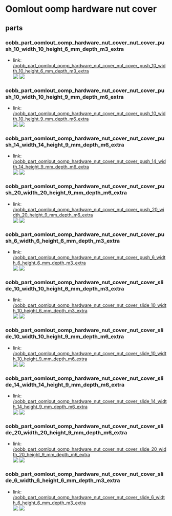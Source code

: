 # Oomlout oomp hardware nut cover


## parts

### oobb_part_oomlout_oomp_hardware_nut_cover_nut_cover_push_10_width_10_height_6_mm_depth_m3_extra
* link: [/oobb_part_oomlout_oomp_hardware_nut_cover_nut_cover_push_10_width_10_height_6_mm_depth_m3_extra](oobb_part_oomlout_oomp_hardware_nut_cover_nut_cover_push_10_width_10_height_6_mm_depth_m3_extra)  
![](oobb_part_oomlout_oomp_hardware_nut_cover_nut_cover_push_10_width_10_height_6_mm_depth_m3_extra/3dpr_300.png)  ![](oobb_part_oomlout_oomp_hardware_nut_cover_nut_cover_push_10_width_10_height_6_mm_depth_m3_extra/image_300.jpg)
 

### oobb_part_oomlout_oomp_hardware_nut_cover_nut_cover_push_10_width_10_height_9_mm_depth_m6_extra
* link: [/oobb_part_oomlout_oomp_hardware_nut_cover_nut_cover_push_10_width_10_height_9_mm_depth_m6_extra](oobb_part_oomlout_oomp_hardware_nut_cover_nut_cover_push_10_width_10_height_9_mm_depth_m6_extra)  
![](oobb_part_oomlout_oomp_hardware_nut_cover_nut_cover_push_10_width_10_height_9_mm_depth_m6_extra/3dpr_300.png)  ![](oobb_part_oomlout_oomp_hardware_nut_cover_nut_cover_push_10_width_10_height_9_mm_depth_m6_extra/image_300.jpg)
 

### oobb_part_oomlout_oomp_hardware_nut_cover_nut_cover_push_14_width_14_height_9_mm_depth_m6_extra
* link: [/oobb_part_oomlout_oomp_hardware_nut_cover_nut_cover_push_14_width_14_height_9_mm_depth_m6_extra](oobb_part_oomlout_oomp_hardware_nut_cover_nut_cover_push_14_width_14_height_9_mm_depth_m6_extra)  
![](oobb_part_oomlout_oomp_hardware_nut_cover_nut_cover_push_14_width_14_height_9_mm_depth_m6_extra/3dpr_300.png)  ![](oobb_part_oomlout_oomp_hardware_nut_cover_nut_cover_push_14_width_14_height_9_mm_depth_m6_extra/image_300.jpg)
 

### oobb_part_oomlout_oomp_hardware_nut_cover_nut_cover_push_20_width_20_height_9_mm_depth_m6_extra
* link: [/oobb_part_oomlout_oomp_hardware_nut_cover_nut_cover_push_20_width_20_height_9_mm_depth_m6_extra](oobb_part_oomlout_oomp_hardware_nut_cover_nut_cover_push_20_width_20_height_9_mm_depth_m6_extra)  
![](oobb_part_oomlout_oomp_hardware_nut_cover_nut_cover_push_20_width_20_height_9_mm_depth_m6_extra/3dpr_300.png)  ![](oobb_part_oomlout_oomp_hardware_nut_cover_nut_cover_push_20_width_20_height_9_mm_depth_m6_extra/image_300.jpg)
 

### oobb_part_oomlout_oomp_hardware_nut_cover_nut_cover_push_6_width_6_height_6_mm_depth_m3_extra
* link: [/oobb_part_oomlout_oomp_hardware_nut_cover_nut_cover_push_6_width_6_height_6_mm_depth_m3_extra](oobb_part_oomlout_oomp_hardware_nut_cover_nut_cover_push_6_width_6_height_6_mm_depth_m3_extra)  
![](oobb_part_oomlout_oomp_hardware_nut_cover_nut_cover_push_6_width_6_height_6_mm_depth_m3_extra/3dpr_300.png)  ![](oobb_part_oomlout_oomp_hardware_nut_cover_nut_cover_push_6_width_6_height_6_mm_depth_m3_extra/image_300.jpg)
 

### oobb_part_oomlout_oomp_hardware_nut_cover_nut_cover_slide_10_width_10_height_6_mm_depth_m3_extra
* link: [/oobb_part_oomlout_oomp_hardware_nut_cover_nut_cover_slide_10_width_10_height_6_mm_depth_m3_extra](oobb_part_oomlout_oomp_hardware_nut_cover_nut_cover_slide_10_width_10_height_6_mm_depth_m3_extra)  
![](oobb_part_oomlout_oomp_hardware_nut_cover_nut_cover_slide_10_width_10_height_6_mm_depth_m3_extra/3dpr_300.png)  ![](oobb_part_oomlout_oomp_hardware_nut_cover_nut_cover_slide_10_width_10_height_6_mm_depth_m3_extra/image_300.jpg)
 

### oobb_part_oomlout_oomp_hardware_nut_cover_nut_cover_slide_10_width_10_height_9_mm_depth_m6_extra
* link: [/oobb_part_oomlout_oomp_hardware_nut_cover_nut_cover_slide_10_width_10_height_9_mm_depth_m6_extra](oobb_part_oomlout_oomp_hardware_nut_cover_nut_cover_slide_10_width_10_height_9_mm_depth_m6_extra)  
![](oobb_part_oomlout_oomp_hardware_nut_cover_nut_cover_slide_10_width_10_height_9_mm_depth_m6_extra/3dpr_300.png)  ![](oobb_part_oomlout_oomp_hardware_nut_cover_nut_cover_slide_10_width_10_height_9_mm_depth_m6_extra/image_300.jpg)
 

### oobb_part_oomlout_oomp_hardware_nut_cover_nut_cover_slide_14_width_14_height_9_mm_depth_m6_extra
* link: [/oobb_part_oomlout_oomp_hardware_nut_cover_nut_cover_slide_14_width_14_height_9_mm_depth_m6_extra](oobb_part_oomlout_oomp_hardware_nut_cover_nut_cover_slide_14_width_14_height_9_mm_depth_m6_extra)  
![](oobb_part_oomlout_oomp_hardware_nut_cover_nut_cover_slide_14_width_14_height_9_mm_depth_m6_extra/3dpr_300.png)  ![](oobb_part_oomlout_oomp_hardware_nut_cover_nut_cover_slide_14_width_14_height_9_mm_depth_m6_extra/image_300.jpg)
 

### oobb_part_oomlout_oomp_hardware_nut_cover_nut_cover_slide_20_width_20_height_9_mm_depth_m6_extra
* link: [/oobb_part_oomlout_oomp_hardware_nut_cover_nut_cover_slide_20_width_20_height_9_mm_depth_m6_extra](oobb_part_oomlout_oomp_hardware_nut_cover_nut_cover_slide_20_width_20_height_9_mm_depth_m6_extra)  
![](oobb_part_oomlout_oomp_hardware_nut_cover_nut_cover_slide_20_width_20_height_9_mm_depth_m6_extra/3dpr_300.png)  ![](oobb_part_oomlout_oomp_hardware_nut_cover_nut_cover_slide_20_width_20_height_9_mm_depth_m6_extra/image_300.jpg)
 

### oobb_part_oomlout_oomp_hardware_nut_cover_nut_cover_slide_6_width_6_height_6_mm_depth_m3_extra
* link: [/oobb_part_oomlout_oomp_hardware_nut_cover_nut_cover_slide_6_width_6_height_6_mm_depth_m3_extra](oobb_part_oomlout_oomp_hardware_nut_cover_nut_cover_slide_6_width_6_height_6_mm_depth_m3_extra)  
![](oobb_part_oomlout_oomp_hardware_nut_cover_nut_cover_slide_6_width_6_height_6_mm_depth_m3_extra/3dpr_300.png)  ![](oobb_part_oomlout_oomp_hardware_nut_cover_nut_cover_slide_6_width_6_height_6_mm_depth_m3_extra/image_300.jpg)
 
